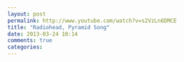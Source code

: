 ```yaml
---
layout: post
permalink: http://www.youtube.com/watch?v=s2VzLn6DMCE
title: "Radiohead, Pyramid Song"
date: 2013-03-24 10:14
comments: true
categories:
---
```



